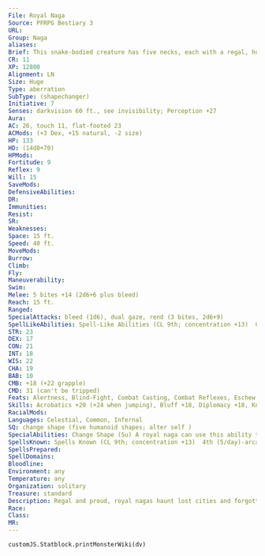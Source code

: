 ```yaml
---
File: Royal Naga
Source: PFRPG Bestiary 3
URL: 
Group: Naga
aliases: 
Brief: This snake-bodied creature has five necks, each with a regal, humanoid face in a cobralike hood.
CR: 11
XP: 12800
Alignment: LN
Size: Huge
Type: aberration
SubType: (shapechanger)
Initiative: 7
Senses: darkvision 60 ft., see invisibility; Perception +27
Aura: 
AC: 26, touch 11, flat-footed 23
ACMods: (+3 Dex, +15 natural, -2 size)
HP: 133
HD: (14d8+70)
HPMods: 
Fortitude: 9
Reflex: 9
Will: 15
SaveMods: 
DefensiveAbilities: 
DR: 
Immunities: 
Resist: 
SR: 
Weaknesses: 
Space: 15 ft.
Speed: 40 ft.
MoveMods: 
Burrow: 
Climb: 
Fly: 
Maneuverability: 
Swim: 
Melee: 5 bites +14 (2d6+6 plus bleed)
Reach: 15 ft.
Ranged: 
SpecialAttacks: bleed (1d6), dual gaze, rend (3 bites, 2d6+9)
SpellLikeAbilities: Spell-Like Abilities (CL 9th; concentration +13)  Constant-see invisibility
STR: 23
DEX: 17
CON: 21
INT: 18
WIS: 22
CHA: 19
BAB: 10
CMB: +18 (+22 grapple)
CMD: 31 (can't be tripped)
Feats: Alertness, Blind-Fight, Combat Casting, Combat Reflexes, Eschew MaterialsB, Improved Initiative, Lightning Reflexes, Stand Still
Skills: Acrobatics +20 (+24 when jumping), Bluff +18, Diplomacy +18, Knowledge (arcana) +18, Knowledge (history) +11, Knowledge (nobility) +11, Perception +27, Sense Motive +24, Stealth +12
RacialMods: 
Languages: Celestial, Common, Infernal
SQ: change shape (five humanoid shapes; alter self )
SpecialAbilities: Change Shape (Su) A royal naga can use this ability to take one of five specific humanoid forms. Each of these forms has a unique appearance (such as a female dwarf with red hair, an elderly male human, and so on) and the naga can only use this ability to assume these five forms. The naga can still use its dual gaze in humanoid form.  Dual Gaze (Su) A royal naga has a piercing stare capable of crippling those that meet its gazes. The creature has two gaze attacks and can switch between them as a move action. One gaze causes those that succumb to it to become permanently blinded, while the other causes those that succumb to be permanently deafened. A DC 21 Fortitude save negates the effects of either gaze; otherwise, the effects are permanent until cured. Royal nagas generally prefer to keep their deafening gaze active, switching to the blindness gaze once combat begins and some of their foes have already been deafened, since those who are blinded can no longer be harmed by gaze attacks. The save DC is Charisma-based.  Spells A royal naga casts spells as a 9th-level sorcerer.
SpellsKnown: Spells Known (CL 9th; concentration +13)  4th (5/day)-arcane eye, charm monster (DC 18)  3rd (7/day)-blink, dispel magic, suggestion (DC 17)  2nd (7/day)-enthrall (DC 16), hold person (DC 16), invisibility, scorching ray  1st (7/day)-charm person (DC 15), mage armor, magic missile, ray of enfeeblement (DC 15), shield  0 (at will)-daze (DC 14), detect magic, flare (DC 14), mage hand, message, open/close, read magic, touch of fatigue
SpellsPrepared: 
SpellDomains: 
Bloodline: 
Environment: any
Temperature: any
Organization: solitary
Treasure: standard
Description: Regal and proud, royal nagas haunt lost cities and forgotten kingdoms, guarding ancient treasures for their own inscrutable reasons. A royal naga's five faces are sharp and fierce, taking on a terrifying countenance when it becomes angered. Bespeaking their innate pride and vanity, royal nagas adorn their serpentine hoods and faces with elaborate and valuable piercings, crowns, or other precious accessories. Royal nagas are 18 feet long, and often weigh more than 750 pounds.  Royal nagas tend to be stern in nature and commanding in speech. Although naturally sociable, they are distrustful of strangers and seem to have great difficulty speaking to other creatures as equals.
Race: 
Class: 
MR: 
---
```

```dataviewjs
customJS.Statblock.printMonsterWiki(dv)
```
